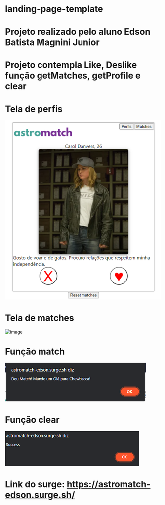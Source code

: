 # landing-page-template
# Projeto realizado pelo aluno Edson Batista Magnini Junior 
# Projeto contempla Like, Deslike função getMatches, getProfile e clear 
# Tela de perfis
![image](src\img\profile.PNG)
# Tela de matches
![image](./img/matches.PNG)
# Função match
![image](src\img\match.PNG)
# Função clear
![image](src\img\clear.PNG)
# Link do surge: https://astromatch-edson.surge.sh/